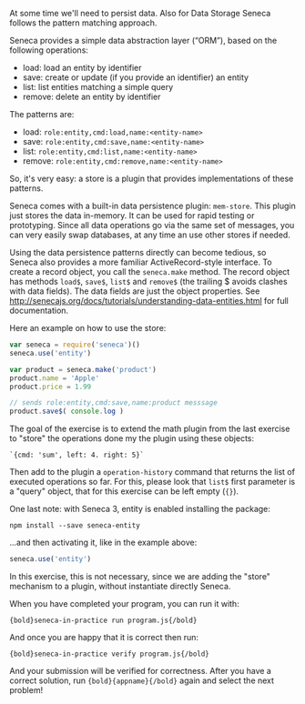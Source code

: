 At some time we'll need to persist data. Also for Data Storage
Seneca follows the pattern matching approach.

Seneca provides a simple data abstraction layer (“ORM”), based on the following
operations:

* load: load an entity by identifier
* save: create or update (if you provide an identifier) an entity
* list: list entities matching a simple query
* remove: delete an entity by identifier

The patterns are:

* load: `role:entity,cmd:load,name:<entity-name>`
* save: `role:entity,cmd:save,name:<entity-name>`
* list: `role:entity,cmd:list,name:<entity-name>`
* remove: `role:entity,cmd:remove,name:<entity-name>`

So, it's very easy: a store is a plugin that provides implementations of these
patterns.

Seneca comes with a built-in data persistence plugin: `mem-store`.
This plugin just stores the data in-memory. It can be used  for rapid testing
or prototyping. Since all data operations go via the same set of messages,
you can very easily swap databases, at any time an use other stores
if needed.

Using the data persistence patterns directly can become tedious, so Seneca also
provides a more familiar ActiveRecord-style interface.
To create a record object, you call the `seneca.make` method.
The record object has methods `load$`, `save$`, `list$` and `remove$`
 (the trailing $ avoids clashes with data fields).
The data fields are just the object properties.
See
http://senecajs.org/docs/tutorials/understanding-data-entities.html for full documentation.  

Here an example on how to use the store:

```javascript
var seneca = require('seneca')()
seneca.use('entity')

var product = seneca.make('product')
product.name = 'Apple'
product.price = 1.99

// sends role:entity,cmd:save,name:product messsage
product.save$( console.log )
```

The goal of the exercise is to extend the math plugin from the last
exercise to "store" the operations done my the plugin using these objects:

    `{cmd: 'sum', left: 4. right: 5}`

Then add to the plugin a `operation-history` command that returns the list of
executed operations so far. For this, please look that `list$` first parameter is a
"query" object, that for this exercise can be left empty (`{}`).

One last note: with Seneca 3, entity is enabled installing the package:
```
npm install --save seneca-entity
```
...and then activating it, like in the example above:

```javascript
seneca.use('entity')
```
In this exercise, this is not necessary, since we are adding the "store"
mechanism to a plugin, without instantiate directly Seneca.

When you have completed your program, you can run it with:

    {bold}seneca-in-practice run program.js{/bold}

And once you are happy that it is correct then run:

    {bold}seneca-in-practice verify program.js{/bold}

And your submission will be verified for correctness.
After you have a correct solution, run `{bold}{appname}{/bold}` again and
select the next problem!
